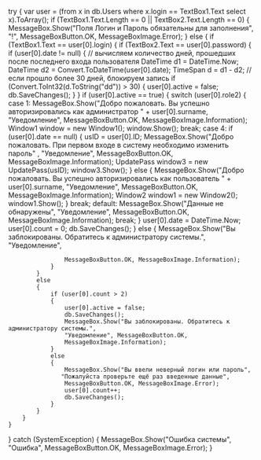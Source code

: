 try
{
    var user = (from x in db.Users
                where x.login == TextBox1.Text
                select x).ToArray();
    if (TextBox1.Text.Length == 0 || TextBox2.Text.Length == 0)
    {
        MessageBox.Show("Поля Логин и Пароль обязательны для заполнения",
        "!", MessageBoxButton.OK, MessageBoxImage.Error);
    }
    else
    {
        if (TextBox1.Text == user[0].login)
        {
            if (TextBox2.Text == user[0].password)
            {
                if (user[0].date != null)
                {
                    // вычисляем количество дней, прошедших после последнего входа пользователя
                     DateTime d1 = DateTime.Now;
                    DateTime d2 = Convert.ToDateTime(user[0].date);
                    TimeSpan d = d1 - d2;
                    // если прошло более 30 дней, блокируем запись
                    if (Convert.ToInt32(d.ToString("dd")) > 30)
                    {
                        user[0].active = false;
                        db.SaveChanges();
                    }
                }
                if (user[0].active == true)
                {
                    switch (user[0].role2)
                    {
                        case 1:
                            MessageBox.Show("Добро пожаловать. Вы успешно авторизировались как администратор " + user[0].surname, "Уведомление", MessageBoxButton.OK,
                           MessageBoxImage.Information);
                            Window1 window = new Window1();
                            window.Show();
                            break;
                        case 4:
                            if (user[0].date == null)
                            {
                                usID = user[0].ID;
                                MessageBox.Show("Добро пожаловать. При первом входе в систему необходимо изменить пароль" ,
                                "Уведомление", MessageBoxButton.OK,
                                MessageBoxImage.Information);
                                UpdatePass window3 = new UpdatePass(usID);
                                window3.Show();
                            }
                            else
                            {
                                MessageBox.Show("Добро пожаловать. Вы успешно авторизировались как пользователь " + user[0].surname, "Уведомление", MessageBoxButton.OK,
                               MessageBoxImage.Information);
                                Window2 window1 = new Window2();
                                window1.Show();
                            }
                            break;
                        default:
                            MessageBox.Show("Данные не обнаружены", "Уведомление",
                           MessageBoxButton.OK, MessageBoxImage.Information);
                            break;
                    }
                    user[0].date = DateTime.Now;
                    user[0].count = 0;
                    db.SaveChanges();
                }
                else
                {
                    MessageBox.Show("Вы заблокированы. Обратитесь к администратору системы.", "Уведомление",
                   
                    MessageBoxButton.OK, MessageBoxImage.Information);
                }
            }
            else
            {
                if (user[0].count > 2)
                {
                    user[0].active = false;
                    db.SaveChanges();
                    MessageBox.Show("Вы заблокированы. Обратитесь к администратору системы.",
                    "Уведомление", MessageBoxButton.OK,
                    MessageBoxImage.Information);
                }
                else
                {
                    MessageBox.Show("Вы ввели неверный логин или пароль",
                   "Пожалуйста проверьте ещё раз введенные данные",
                    MessageBoxButton.OK, MessageBoxImage.Error);
                    user[0].count++;
                    db.SaveChanges();
                }
            }
        }
    }
}
catch (SystemException)
{
    MessageBox.Show("Ошибка системы", "Ошибка", MessageBoxButton.OK,
   MessageBoxImage.Error);
}
